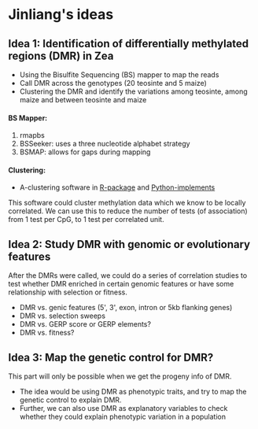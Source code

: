 Jinliang's ideas
=============

## Idea 1: Identification of differentially methylated regions (DMR) in Zea

- Using the Bisulfite Sequencing (BS) mapper to map the reads
- Call DMR across the genotypes (20 teosinte and 5 maize)
- Clustering the DMR and identify the variations among teosinte, among maize and between teosinte and maize   

#### BS Mapper:
1. rmapbs
2. BSSeeker: uses a three nucleotide alphabet strategy
3. BSMAP: allows for gaps during mapping

#### Clustering:
- A-clustering software in [R-package](https://github.com/PeteHaitch/Aclust) and
[Python-implements](https://github.com/brentp/aclust/)

This software could cluster methylation data which we know to be locally correlated. We can use this to reduce the number of tests (of association) from 1 test per CpG, to 1 test per correlated unit. 

## Idea 2: Study DMR with genomic or evolutionary features

After the DMRs were called, we could do a series of correlation studies to test whether DMR enriched in certain genomic features or have some relationship with selection or fitness.

- DMR vs. genic features (5', 3', exon, intron or 5kb flanking genes)
- DMR vs. selection sweeps
- DMR vs. GERP score or GERP elements?
- DMR vs. fitness?

## Idea 3: Map the genetic control for DMR?

This part will only be possible when we get the progeny info of DMR.
- The idea would be using DMR as phenotypic traits, and try to map the genetic control to explain DMR.
- Further, we can also use DMR as explanatory variables to check whether they could explain phenotypic variation in a population
